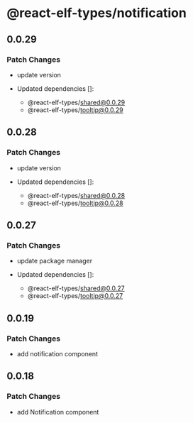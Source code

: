 # @react-elf-types/notification

## 0.0.29

### Patch Changes

- update version

- Updated dependencies []:
  - @react-elf-types/shared@0.0.29
  - @react-elf-types/tooltip@0.0.29

## 0.0.28

### Patch Changes

- update version

- Updated dependencies []:
  - @react-elf-types/shared@0.0.28
  - @react-elf-types/tooltip@0.0.28

## 0.0.27

### Patch Changes

- update package manager

- Updated dependencies []:
  - @react-elf-types/shared@0.0.27
  - @react-elf-types/tooltip@0.0.27

## 0.0.19

### Patch Changes

- add notification component

## 0.0.18

### Patch Changes

- add Notification component
